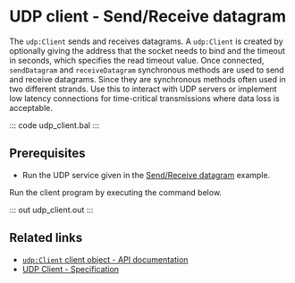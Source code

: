 # UDP client - Send/Receive datagram

The `udp:Client` sends and receives datagrams. A `udp:Client` is created by optionally giving the address that the socket needs to bind and the timeout in seconds, which specifies the read timeout value. Once connected, `sendDatagram` and `receiveDatagram` synchronous methods are used to send and receive datagrams. Since they are synchronous methods often used in two different strands. Use this to interact with UDP servers or implement low latency connections for time-critical transmissions where data loss is acceptable. 

::: code udp_client.bal :::

## Prerequisites
- Run the UDP service given in the [Send/Receive datagram](/learn/by-example/udp-listener/) example.

Run the client program by executing the command below.

::: out udp_client.out :::

## Related links
- [`udp:Client` client object - API documentation](https://lib.ballerina.io/ballerina/udp/latest#Client)
- [UDP Client - Specification](/spec/udp/#3-client)
